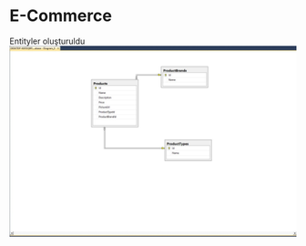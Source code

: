# E-Commerce
Entityler oluşturuldu
![alt text](https://github.com/Sezer630/E-Commerce/blob/master/Veri%20TABANI%20%C5%9EEMASI.JPG?raw=true)
